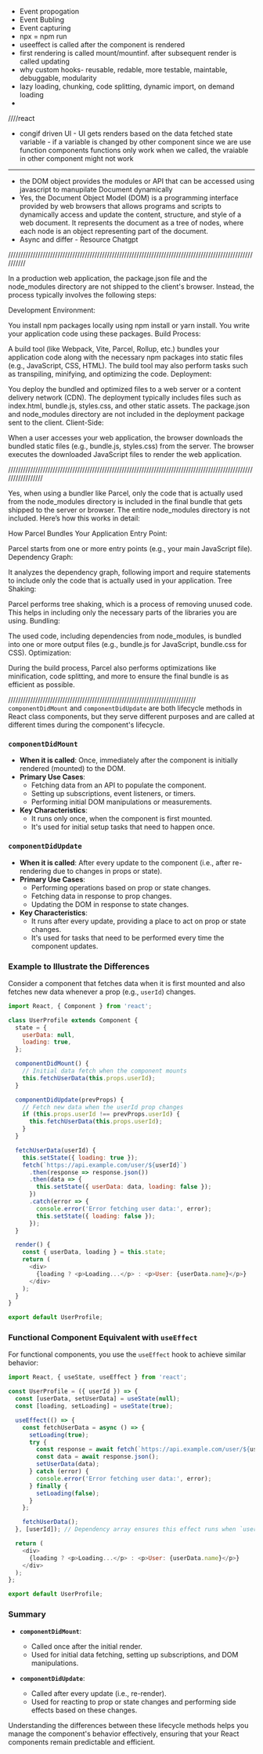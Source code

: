 
* Event propogation
* Event Bubling
* Event capturing
* npx = npm run
* useeffect is called after the component is rendered
* first rendering is called mount/mountinf. after subsequent render is called updating
* why custom hooks- reusable, redable, more testable, maintable, debuggable, modularity
* lazy loading, chunking, code splitting, dynamic import, on demand loading
* 
////react
* congif driven UI - UI gets renders based on the data fetched
 state variable - if a variable is changed by other component since we are use function components functions only work when we called, the vraiable in other component might not work
--------------------------------------------------------

* the DOM object provides the modules or API that can be accessed using javascript to manupilate Document dynamically 
* Yes, the Document Object Model (DOM) is a programming interface provided by web browsers that allows programs and scripts to dynamically access and update the content, structure, and style of a web document. It represents the document as a tree of nodes, where each node is an object representing part of the document.
* Async and differ - Resource Chatgpt




//////////////////////////////////////////////////////////////////////////////////////////////////////////

In a production web application, the package.json file and the node_modules directory are not shipped to the client's browser. Instead, the process typically involves the following steps:

Development Environment:

You install npm packages locally using npm install or yarn install.
You write your application code using these packages.
Build Process:

A build tool (like Webpack, Vite, Parcel, Rollup, etc.) bundles your application code along with the necessary npm packages into static files (e.g., JavaScript, CSS, HTML).
The build tool may also perform tasks such as transpiling, minifying, and optimizing the code.
Deployment:

You deploy the bundled and optimized files to a web server or a content delivery network (CDN).
The deployment typically includes files such as index.html, bundle.js, styles.css, and other static assets.
The package.json and node_modules directory are not included in the deployment package sent to the client.
Client-Side:

When a user accesses your web application, the browser downloads the bundled static files (e.g., bundle.js, styles.css) from the server.
The browser executes the downloaded JavaScript files to render the web application.

/////////////////////////////////////////////////////////////////////////////////////////////////////////////////

Yes, when using a bundler like Parcel, only the code that is actually used from the node_modules directory is included in the final bundle that gets shipped to the server or browser. The entire node_modules directory is not included. Here’s how this works in detail:

How Parcel Bundles Your Application
Entry Point:

Parcel starts from one or more entry points (e.g., your main JavaScript file).
Dependency Graph:

It analyzes the dependency graph, following import and require statements to include only the code that is actually used in your application.
Tree Shaking:

Parcel performs tree shaking, which is a process of removing unused code. This helps in including only the necessary parts of the libraries you are using.
Bundling:

The used code, including dependencies from node_modules, is bundled into one or more output files (e.g., bundle.js for JavaScript, bundle.css for CSS).
Optimization:

During the build process, Parcel also performs optimizations like minification, code splitting, and more to ensure the final bundle is as efficient as possible.

////////////////////////////////////////////////////////////////////////////
`componentDidMount` and `componentDidUpdate` are both lifecycle methods in React class components, but they serve different purposes and are called at different times during the component's lifecycle.

### `componentDidMount`

- **When it is called**: Once, immediately after the component is initially rendered (mounted) to the DOM.
- **Primary Use Cases**:
  - Fetching data from an API to populate the component.
  - Setting up subscriptions, event listeners, or timers.
  - Performing initial DOM manipulations or measurements.
- **Key Characteristics**:
  - It runs only once, when the component is first mounted.
  - It's used for initial setup tasks that need to happen once.

### `componentDidUpdate`

- **When it is called**: After every update to the component (i.e., after re-rendering due to changes in props or state).
- **Primary Use Cases**:
  - Performing operations based on prop or state changes.
  - Fetching data in response to prop changes.
  - Updating the DOM in response to state changes.
- **Key Characteristics**:
  - It runs after every update, providing a place to act on prop or state changes.
  - It's used for tasks that need to be performed every time the component updates.

### Example to Illustrate the Differences

Consider a component that fetches data when it is first mounted and also fetches new data whenever a prop (e.g., `userId`) changes.

```javascript
import React, { Component } from 'react';

class UserProfile extends Component {
  state = {
    userData: null,
    loading: true,
  };

  componentDidMount() {
    // Initial data fetch when the component mounts
    this.fetchUserData(this.props.userId);
  }

  componentDidUpdate(prevProps) {
    // Fetch new data when the userId prop changes
    if (this.props.userId !== prevProps.userId) {
      this.fetchUserData(this.props.userId);
    }
  }

  fetchUserData(userId) {
    this.setState({ loading: true });
    fetch(`https://api.example.com/user/${userId}`)
      .then(response => response.json())
      .then(data => {
        this.setState({ userData: data, loading: false });
      })
      .catch(error => {
        console.error('Error fetching user data:', error);
        this.setState({ loading: false });
      });
  }

  render() {
    const { userData, loading } = this.state;
    return (
      <div>
        {loading ? <p>Loading...</p> : <p>User: {userData.name}</p>}
      </div>
    );
  }
}

export default UserProfile;
```

### Functional Component Equivalent with `useEffect`

For functional components, you use the `useEffect` hook to achieve similar behavior:

```javascript
import React, { useState, useEffect } from 'react';

const UserProfile = ({ userId }) => {
  const [userData, setUserData] = useState(null);
  const [loading, setLoading] = useState(true);

  useEffect(() => {
    const fetchUserData = async () => {
      setLoading(true);
      try {
        const response = await fetch(`https://api.example.com/user/${userId}`);
        const data = await response.json();
        setUserData(data);
      } catch (error) {
        console.error('Error fetching user data:', error);
      } finally {
        setLoading(false);
      }
    };

    fetchUserData();
  }, [userId]); // Dependency array ensures this effect runs when `userId` changes

  return (
    <div>
      {loading ? <p>Loading...</p> : <p>User: {userData.name}</p>}
    </div>
  );
};

export default UserProfile;
```

### Summary

- **`componentDidMount`**:
  - Called once after the initial render.
  - Used for initial data fetching, setting up subscriptions, and DOM manipulations.
  
- **`componentDidUpdate`**:
  - Called after every update (i.e., re-render).
  - Used for reacting to prop or state changes and performing side effects based on these changes.

Understanding the differences between these lifecycle methods helps you manage the component's behavior effectively, ensuring that your React components remain predictable and efficient.
